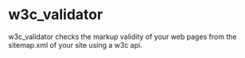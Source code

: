 # w3c_validator
w3c_validator checks the markup validity of your web pages from the sitemap.xml of your site using a w3c api.
